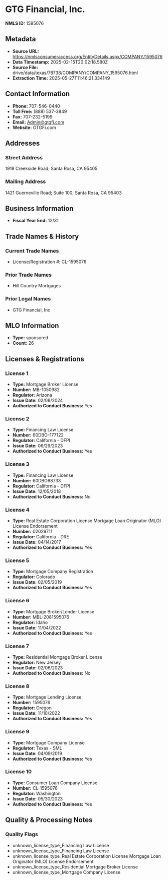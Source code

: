 # GTG Financial, Inc.

**NMLS ID:** 1595076

## Metadata
- **Source URL:** https://nmlsconsumeraccess.org/EntityDetails.aspx/COMPANY/1595076
- **Data Timestamp:** 2025-02-15T20:02:18.580Z
- **Source File:** drive/data/texas/78738/COMPANY/COMPANY_1595076.html
- **Extraction Time:** 2025-05-27T11:46:21.334149

## Contact Information
- **Phone:** 707-546-0440
- **Toll Free:** (888) 537-3849
- **Fax:** 707-232-5199
- **Email:** Admin@gtgfi.com
- **Website:** GTGFi.com

## Addresses
### Street Address
1919 Creekside Road; Santa Rosa, CA 95405

### Mailing Address
1421 Guerneville Road; Suite 100; Santa Rosa, CA 95403

## Business Information
- **Fiscal Year End:** 12/31

## Trade Names & History
### Current Trade Names
- License/Registration #: CL-1595076

### Prior Trade Names
- Hill Country Mortgages

### Prior Legal Names
- GTG Financial, Inc

## MLO Information
- **Type:** sponsored
- **Count:** 26

## Licenses & Registrations

### License 1
- **Type:** Mortgage Broker License
- **Number:** MB-1050982
- **Regulator:** Arizona
- **Issue Date:** 02/08/2024
- **Authorized to Conduct Business:** Yes

### License 2
- **Type:** Financing Law License
- **Number:** 60DBO-177122
- **Regulator:** California - DFPI
- **Issue Date:** 06/29/2023
- **Authorized to Conduct Business:** Yes

### License 3
- **Type:** Financing Law License
- **Number:** 60DBO88733
- **Regulator:** California - DFPI
- **Issue Date:** 12/05/2018
- **Authorized to Conduct Business:** No

### License 4
- **Type:** Real Estate Corporation License Mortgage Loan Originator (MLO) License Endorsement
- **Number:** 02029711
- **Regulator:** California - DRE
- **Issue Date:** 04/14/2017
- **Authorized to Conduct Business:** Yes

### License 5
- **Type:** Mortgage Company Registration
- **Regulator:** Colorado
- **Issue Date:** 02/05/2019
- **Authorized to Conduct Business:** Yes

### License 6
- **Type:** Mortgage Broker/Lender License
- **Number:** MBL-2081595076
- **Regulator:** Idaho
- **Issue Date:** 11/04/2022
- **Authorized to Conduct Business:** Yes

### License 7
- **Type:** Residential Mortgage Broker License
- **Regulator:** New Jersey
- **Issue Date:** 02/06/2023
- **Authorized to Conduct Business:** No

### License 8
- **Type:** Mortgage Lending License
- **Number:** 1595076
- **Regulator:** Oregon
- **Issue Date:** 11/10/2022
- **Authorized to Conduct Business:** Yes

### License 9
- **Type:** Mortgage Company License
- **Regulator:** Texas - SML
- **Issue Date:** 04/09/2019
- **Authorized to Conduct Business:** Yes

### License 10
- **Type:** Consumer Loan Company License
- **Number:** CL-1595076
- **Regulator:** Washington
- **Issue Date:** 05/30/2023
- **Authorized to Conduct Business:** Yes

## Quality & Processing Notes
### Quality Flags
- unknown_license_type_Financing Law License
- unknown_license_type_Financing Law License
- unknown_license_type_Real Estate Corporation License Mortgage Loan Originator (MLO) License Endorsement
- unknown_license_type_Residential Mortgage Broker License
- unknown_license_type_Mortgage Company License
